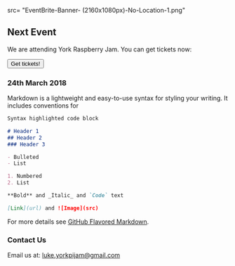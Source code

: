 <banner>src= "EventBrite-Banner- (2160x1080px)-No-Location-1.png"</banner>

## Next Event

We are attending York Raspberry Jam. You can get tickets now:
<form>
<input type="button" value="Get tickets!" onclick="window.location.href='https://www.eventbrite.co.uk/e/york-raspberry-jam-tickets-44586926698?aff=es2'" />
</form>

### 24th March 2018

Markdown is a lightweight and easy-to-use syntax for styling your writing. It includes conventions for

```markdown
Syntax highlighted code block

# Header 1
## Header 2
### Header 3

- Bulleted
- List

1. Numbered
2. List

**Bold** and _Italic_ and `Code` text

[Link](url) and ![Image](src)
```

For more details see [GitHub Flavored Markdown](https://guides.github.com/features/mastering-markdown/).

### Contact Us

Email us at: luke.yorkpijam@gmail.com
